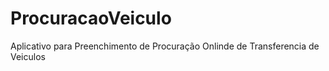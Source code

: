 # ProcuracaoVeiculo
Aplicativo para Preenchimento de Procuração Onlinde de Transferencia de Veiculos
